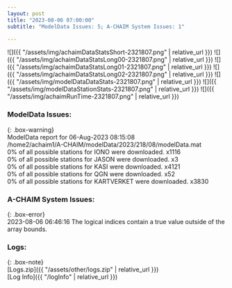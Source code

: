 ```yaml
---
layout: post
title: "2023-08-06 07:00:00"
subtitle: "ModelData Issues: 5; A-CHAIM System Issues: 1"

---
```


![]({{ "/assets/img/achaimDataStatsShort-2321807.png" | relative_url }})
![]({{ "/assets/img/achaimDataStatsLong00-2321807.png" | relative_url }})
![]({{ "/assets/img/achaimDataStatsLong01-2321807.png" | relative_url }})
![]({{ "/assets/img/achaimDataStatsLong02-2321807.png" | relative_url }})
![]({{ "/assets/img/modelDataDataStats-2321807.png" | relative_url }})
![]({{ "/assets/img/modelDataStationStats-2321807.png" | relative_url }})
![]({{ "/assets/img/achaimRunTime-2321807.png" | relative_url }})


### ModelData Issues:  
  
{: .box-warning}  
 ModelData report for 06-Aug-2023 08:15:08   
 /home2/achaim1/A-CHAIM/modelData/2023/218/08/modelData.mat   
 0% of all possible stations for IONO were downloaded. x1116   
 0% of all possible stations for JASON were downloaded. x3   
 0% of all possible stations for KASI were downloaded. x4121   
 0% of all possible stations for QGN were downloaded. x52   
 0% of all possible stations for KARTVERKET were downloaded. x3830   
  
### A-CHAIM System Issues:  
  
{: .box-error}  
2023-08-06 06:46:16 The logical indices contain a true value outside of the array bounds.  

### Logs:  
  
{: .box-note}  
[Logs.zip]({{ "/assets/other/logs.zip" | relative_url }})  
[Log Info]({{ "/logInfo" | relative_url }})  
